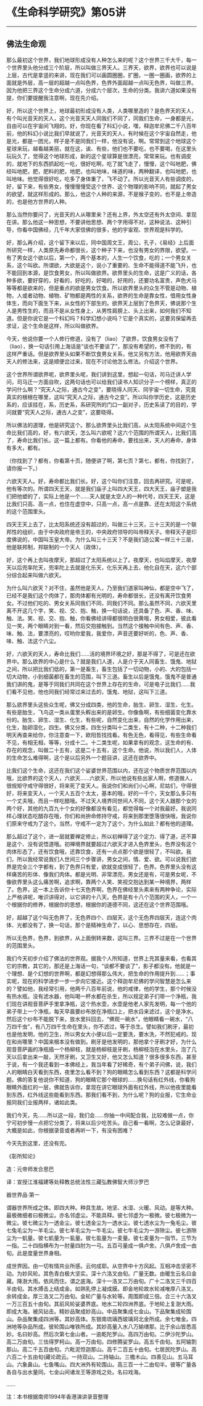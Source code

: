 # 《生命科学研究》第05讲

------

## 佛法生命观

那么最初这个世界，我们地球形成没有人种怎么来的呢？这个世界三千大千，每一个世界里头他分成三个阶层，所以叫做三界天人。三界天，欲界，欲界也可以说是上层，古代是拿竖的来讲，现在我们可以画圆圈圈，扩圈，一圈一圈画，欲界的上面就是外层，高一层的超越一点叫色界，色界外面超越一点叫无色界，叫做三界。因为他把三界这个生命分成六道，分成六个层次，生命的分类。我讲六道如果没有提，你们要提醒我注意啊，现在先介绍。

好，所以这个世界上，地球最初形成没有人类，人类哪里造的？是色界天的天人，有个叫光音天的天人，这个光音天天人同我们不同了，同我们生命，一身都是光，自由可以在宇宙间飞翔的。好，你现在看了科幻小说，嘿，释迦牟尼佛二千八百年前，他的科幻小说比我们早就说了，光音天的天人，有时候在这个宇宙自然走，他是光，都是一团光，样子是不是同我们一样，他没有说，啊。常常到这个地球这个星球来玩，越看越美丽，就在这，诶、有些，他们也不要吃，也不要喝，在这里头玩玩久了，觉得这个地球形成，新的这个星球算是很漂亮，常常来玩。也有调皮的，就地下的东西抓起吃一吃，很好吃啊，吃了就飞走了，慢慢，这个叫地肥，佛经叫地肥，肥，肥料的肥，地肥，也叫地味，味道的味，两种翻译，也叫地肥，也叫地味。他觉得很好吃，吃多了身体重了，飞不动了。所以光音天人有些调皮的，好，留下来，有些男女，慢慢慢慢受这个世界、这个物理的影响不同，就起了男女的欲望，就这样形成的。那么，他这个人种的来源，不是猴子变的，也不是上帝造的，也是他方世界的人种。

那么当然你要问了，光音天的人从哪里来？还有上界，外太空还有外太空间、拿现在讲。那么他这一种思想，不要讲他思想、两个字用得不对，这种说法、这种引导，你看中国佛经，几千年大家信佛的很多，他的宇宙观、世界观是科学的。

好，那么再介绍，这个留下来以后，同中国周文王，周公，孔子，《易经》上后面所研究一样，人类原先寿命都很长，这个种子下来，也没有男女的界限，欲望。一有了男女这个欲以后，第一个，两个基本的，人生一个饮食，吃的；一个男女关系，这个叫欲。所谓欲，大欲是这个，说小了重要的、生命不能得道不能飞升，也不能回到本源，是饮食男女，所以叫做欲界。欲界里头的生命，这是广义的话，各种多欲，要好穿的，好看的，好吃的，好喝的，好用的，还要功名富贵，声色犬马等等都是欲来的，但是重点的欲是男女饮食。所以欲界里头的众生不管是动物、植物，人或者动物、植物、矿物都是两性的关系，欲界的生命是靠女性，借用女性身体生，而向下面生下来，从女性的下部生的。欲界天上层到了色界天，佛说那个生人是男性生的，而且不是从女性身上，从男性肩膀上、头上出来，如何我们不知道。但是你说它是一个科幻吗？科学幻想小说吗？它是个真实的，这要另保留再去求证，这个生命是这样，所以叫做欲界。

今天，他说你要一个人修行修道，没有了（liao）了欲界，饮食男女没有了（liao），换一句话引用上海话是“谈也不要谈了”，那没有希望的，修不到的，有这样严重话。但是欲界里头如果不断饮食男女关系，他又另有方法，他用欲界天由天人的修法来，这是顺便岔过来，现在不讨论他怎么修法。介绍这个世界。

这个世界所谓欲界呢，欲界里头呢，我们讲到这里，想起一句话，司马迁讲人学问，司马迁一方面自吹，这两句话也可以给我们读书人知识分子一个榜样，真正的学问什么啊？“究天人之际，通古今之变”，要晓得人同天、同宇宙一切生命，究竟真实的根根在哪里，这叫“究天人之际，通古今之变”。所以叫你学历史，这是历史系的，应该挂在，系，历史系，系研究所的门口一副对子，历史系读了的目的，学问就要“究天人之际，通古人之变”，这要晓得。

所以佛法的道理，他是研究这个。那么欲界里头比我们高，从太阳系统中间这个生命比我们高的，好，有六欲天，怎么叫六欲呢？这六个范围的所谓天人，比我们高了，寿命比我们长。这一篇上都有。你看他的寿命，要找出来，天人的寿命，身体有多大，都有。

（你找到了？都有，你看第十页，随便讲了啊，第七页？第七，都有，你找到了，请你报一下。）

六欲天天人。好，寿命都比我们长。好，这个叫你们注意，回去再研究。可是呢，他有等次的。所谓四天王天，就是我们庙子上叫四大天王，四大天王，庙子塑是我们把他塑的了，实际上他是一个……天人就是太空人的一种代号，四天王天，这是比我们只高、高一点，也住在虚空中，只高一点，高一点是靠、还在太阳这个系统的这个范围里头。

四天王天上去了，比太阳系统还没有超过的，叫做三十三天，三十三天的是一个联邦性的组织，由于中央政府是帝王的，中央政府领导的叫帝释天子。帝释天子是印度佛说的，中国叫玉皇大帝。为什么叫三十三天？不是我们造公寓一样三十三层，他是联邦制，邦联制的一个天人（政体）。

好，这个再上去叫夜摩天，那超过了太阳系统以上了。夜摩天，也叫焰摩天，夜摩天以后兜率陀天，兜率陀上去就是化乐天，化乐天再上去，他化自在天，这六个部分综合起来叫做六欲天。

为什么叫六欲天？对不住，虽然他是天人，乃至我们道家叫神仙，都是空中飞了，已经不是我们这个肉体了，那肉体都有光明的，寿命都很长，还没有离开饮食男女。不过他们吃的、男女关系同我们不同，同我们不同。那么虽然不同，六欲天里离不开这几个字，笑、视、交、抱、触，换一句话说，还具备了色、声、香、味、触、法。笑、视、交、抱、触，你看佛经讲得都很明白很黄哦，男女相爱，彼此看见一笑，两个眼睛对到一看，然后交抱接触到。当然这个接触中间有色、声、香、味、触、法，要漂亮的，哎哟你爱我，我爱你，声音还要好听的，色、声、香、味、触、法这个六尘。

好，六欲天的天人，寿命比我们……活的境界环境之好，那是不得了，可是还在欲界中。那么欲界的中心是什么？就是我们人道，人是介于天人同畜生、饿鬼、地狱之间，所以把比我们低的，第一是畜生，畜生包括了一切动物，小的、大的包括一切大动物，小到细菌都在畜生的范围，叫下三道。畜生以后是饿鬼，饿鬼不是普通我们讲的鬼，是等于同我们共同在这个世界上存在的生命，可是电子比我们……我们看不见他，他也同我们经常过来过去的，饿鬼、地狱，这叫下三道。

那么欲界里头这些众生呢，佛又分成四类，他的生命，胎生、卵生、湿生、化生。有些是胎生，飞鸟这一类从蛋里头孵出来的是卵生。你像鱼啊，有些细菌变化靠水份的。胎生、卵生、湿生、化生，有些呢，自然变化出来，自然的化学作用出来，化生，胎卵湿化，四生。佛又分类，四生分类叫十二类生，有十二种，十二种我们明天再查来给你，你注意查一下，欧阳哲找找看。有色无色，看得见，有些生命看不见，有相无相，等等，分成十二。十二类生呢，如果拿有的观念，这生命的有、存在的观念，叫做二十五有，这是二十五有，这个生命。他说，所以我们人，人体的生命怎么难得啊，这个是以后另外一个题目讲，这还在欲界中。

比我们这个生命，这还在我们这个娑婆世界范围以内，还在这个物质世界范围以内哦，比欲界的这个天人，六欲天……六欲天，所以他说有些出家人啊，修道做人，很规矩守戒守得很好，将来死了变天人。我说你们和尚们小心啊，尼姑们，守得很好，将来变天人，一个天人五百个太太，基本的哦，好的一千个，天女那么多只有一个丈夫哦，而且一样吃醋哦。不过天人境界同世间人不同，这个天人跟那个女的两个好，其他的九百九十个女的好像都没有看见，都觉得每一个对我最好。我说同样心理状态吃醋存在哦，你们和尚拚命修持守戒，将来到那里堕落很快哦，我说你们原来守戒为了这个。当然，守戒不一定为了这个，为什么如此？都有他的道理。

那么超过了这个，进一层就要禅定修止，所以初禅得了这个定力、得了道，还不算是这个、没有说悟道哦。初禅境界就要超过六欲天才进入色界里头，色界没有这个肉体形态了，还有饮食哦，还靠饮食，还有一点点那个欲是很轻了，不叫欲。我们，所以我经常说我们人世间三个步骤讲，男女之间，情、爱、欲。可以说我们欲界是完全三个字都有，到了色界只有爱，欲就变成很轻了，色界。色界里头没有这样痛苦的形体、像我们肉体。都是光明、非常漂亮，男女还是有，可是男女呢，不像欲界里头这么痛苦啊，追求啊，靠两个人笑、笑视交抱达到某一种境界，两样了。色界，这一本上告诉你十七天色界啊，色界在佛经里头素来有两种争论，实际上严格讲呢，唯识讲得对，以它讲的十八天。色界是有十八个范围的天人，一个一个根据你的修养，根据你的思想，根据你的道德不同，这还在这个世界范围哦。

好，超越了这个叫无色界了，无色界四个、四层天，这个无色界四层天，连这个肉体、光都没有了，换一句话，那个是精神生命了，以心、思想存在，四层。

所以无色界，色界，到欲界，从上面倒转来数，这叫三界。三界不过是在一个世界的范围里头。

我们今天初步介绍了佛法的世界观。据我个人所知道，世界上充其量来看，也看其它的宗教，其它的，那还是上海话一句，“谈都不要谈了”，影子都没有。他就是一个理想、是个幻想的世界啊，都是幻想得那么伟大，把生命的作用提升到……；事实呢，现在的科学进步一步一步向它接近。这个释迦牟尼佛的学问智慧是怎么来的？譬如他，我经常引用，他两千八百年前说，他的戒律，他的学生，那个时候没有热水瓶，没有滤水器，他叫喝一杯水都在杀生，所以规定弟子们带一个净瓶，我们现在讲观音菩萨手里拿净瓶，这个热水壶，水壶是他老人家先发明，每一个他的弟子带上一个净瓶，每天早晨要纱布放在净瓶口上，把水舀来滤过，这个是净水。然后这个纱布不能脱下来，放水里抖回去，“佛观一碗水”，他眼睛看一碗水，“八万四千虫”，有八万四千生命在里头，你不滤过，等于杀生。譬如我们刷牙，最初也是他发明，他的卫生，所以男女大小便以后一定要洗，要水洗，不然犯戒的。现在和尚哪里？中国来根本没有做到。刷牙是他发明的，那他拿个牙刷才好，为什么观音菩萨画的净瓶插一个杨柳枝，就是杨柳枝是牙刷，杨柳枝泡在水里头，泡了几天以后拿出来一敲，天然牙刷，又卫生又好，他又怎么知道？很多很多东西，甚至于说，有一个我还看到一本佛经上，我当年看了好稀奇，有个弟子问佛，说，我们人的眼睛白天看到东西，夜里怎么看不到？狗的眼睛怎么看到东西？这都是科学问题。佛的答复他说你不知道，狗的眼睛它那个眼球的……换句话有红外线，你看狗眼睛外面红的一层，佛就告诉你，拿现在讲它眼球外面有红外线，所以他夜里能看到东西，红外线这些能看到东西。那我们看不到，为什么呢？狗的业报，它生命业报同我们业报两样，诸如此类。

我们今天，先……所以这一段，我们会……你抽一中间配合我，比较难做一点，你宁可初步慢一点把它分类了，将来以后少吃苦头。自己看一看啊，怎么记录最好，大概是如此，你根据录音或者再听一下，有没有困难？

今天先到这里，还没有完。



《彰所知论》

造：元帝师发合思巴

译：宣授江淮福建等处释教总统法性三藏弘教佛智大师沙罗巴



器世界品·第一

谓器世界所成之体。即四大种。种具生故。地坚、水湿、火暖、风动。是等大种。最极微细者曰极微尘。亦名邻虚尘。不能具释。彼七邻虚为一极微。彼七极微为一微尘。彼七微尘为一透金尘。彼七透金尘为一透水尘。彼七透水尘为一兔毛尘。彼七兔毛尘为一羊毛尘。彼七羊毛尘为一牛毛尘。彼七牛毛尘为一游隙尘。彼七游隙尘为一虮量。彼七虮量为一虱量。彼七虱量为一麦量。彼七麦量为一指节。三节为一指。二十四指横布为一肘量四肘为一弓。五百弓量成一俱卢舍。八俱卢舍成一由旬。此是度量世界身相。

成世界因。由一切有情共业所感。云何成耶。从空界中十方风起。互相冲击坚密不动。为妙风轮。其色青白极大坚实。深十六洛叉由旬。广量无数。由暖生云名曰金藏。降澍大雨。依风而住。谓之底海。深十一洛叉二万由旬。广十二洛叉三千四百半由旬。其水搏击上结成金。如熟乳停上凝成膜。即金地轮故水轮减唯厚八洛叉。余转成金。厚三洛叉二万由旬。金轮广量与水轮等。周围即成三倍。合三十六洛叉一万三百五十由旬。其前风轮娑婆界底。地水二轮四洲界底。于地轮上复澍大雨。即成大海。被风钻击。精妙品聚成妙高山。中品聚集成七金山。下品聚集成轮围山。杂品聚集成四洲等。其妙高体。东银南琉璃西玻璃珂北金所成。余七唯金。四洲地等杂品所成。彼轮围山唯铁所成。其妙高量入水八万緰缮那。比于余山皆悉高妙。名曰妙高。然后次第七金山者。一逾乾陀罗山。高四万由旬。二伊沙陀罗山。高二万由旬。三佉得罗柯山。高一万由旬。四修腾娑罗山。高五千由旬。五阿输割那山。高二千五百由旬。六毗泥怛迦那山。高千二百五十由旬。七居民陀罗山。高六百二十五由旬(藏论疏云。一持双山。二持轴山。三檐木山。四善见山。五马耳山。六象鼻山。七鱼嘴山。四大洲外有轮围山。高三百一十二由旬半。彼等广量各各自与出水量同。七金山间诸龙王等游戏之处。名曰戏海。

……

注：本书根据南师1994年香港演讲录音整理


